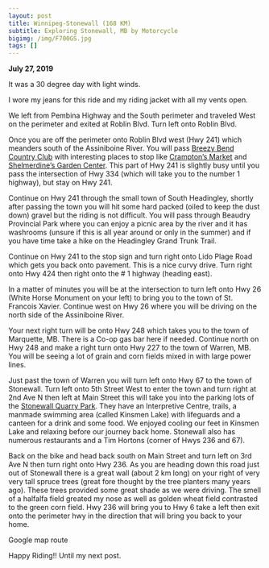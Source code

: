 ```yaml
---
layout: post
title: Winnipeg-Stonewall (168 KM)
subtitle: Exploring Stonewall, MB by Motorcycle
bigimg: /img/F700GS.jpg
tags: []
---
```


**July 27, 2019**

It was a 30 degree day with light winds.

I wore my jeans for this ride and my riding jacket with all my vents open.

We left from Pembina Highway and the South perimeter and traveled West on the perimeter and exited at Roblin Blvd. Turn left   onto Roblin Blvd. 


Once you are off the perimeter onto Roblin Blvd west (Hwy 241) which meanders south of the Assiniboine River. You will pass [Breezy Bend Country Club](https://www.breezybend.ca) with interesting places to stop like [Crampton’s Market](https://cramptonsmarket.com) and [Shelmerdine’s Garden Center](https://www.shelmerdine.com). This part of Hwy 241 is slightly busy until you pass the intersection of Hwy 334 (which will take you to the number 1 highway), but stay on Hwy 241. 



Continue on Hwy 241 through the small town of South Headingley, shortly after passing the town you will hit some hard packed (oiled to keep the dust down) gravel but the riding is not difficult. You will pass through Beaudry Provincial Park where you can enjoy a picnic area by the river and it has washrooms (unsure if this is all year around or only in the summer) and if you have time take a hike on the Headingley Grand Trunk Trail. 



Continue on Hwy 241 to the stop sign and turn right onto Lido Plage Road which gets you back onto pavement. This is a nice curvy drive. Turn right onto Hwy 424 then right onto the # 1 highway (heading east). 


In a matter of minutes you will be at the intersection to turn left onto Hwy 26  (White Horse Monument on your left) to bring you to the town of St. Francois Xavier. Continue west on Hwy 26 where you will be driving on the north side of the Assiniboine River. 

Your next right turn will be onto Hwy 248 which takes you to the town of Marquette, MB. There is a Co-op gas bar here if needed. Continue north on Hwy 248 and make a right turn onto Hwy 227 to the town of Warren, MB. You will be seeing a lot of grain and corn fields mixed in with large power lines. 


Just past the town of Warren you will turn left onto Hwy 67 to the town of Stonewall. Turn left onto 5th Street West to enter the town  and turn right at 2nd Ave N then left at Main Street this will take you into the parking lots of the [Stonewall Quarry Park](www.stonewallquarrypark.ca). They have an Interpretive Centre, trails, a manmade swimming area (called Kinsmen Lake) with lifeguards and a canteen for a drink and some food. We enjoyed cooling our feet in Kinsmen Lake and relaxing before our journey back home. Stonewall also has numerous restaurants and a Tim Hortons (corner of Hwys 236 and 67). 


Back on the bike and head back south on Main Street and turn left on 3rd Ave N then turn right onto Hwy 236. As you are heading down this road just out of Stonewall there is a great wall (about 2 km long) on your right of very very tall spruce trees (great fore thought by the tree planters many years ago). These trees provided some great shade as we were driving. The smell of a halfalfa field greated my nose as well as golden wheat field contrasted to the green corn field. Hwy 236 will bring you to Hwy 6 take a left then exit onto the perimeter hwy in the direction that will bring you back to your home. 

Google map route


Happy Riding!!
Until my next post.
